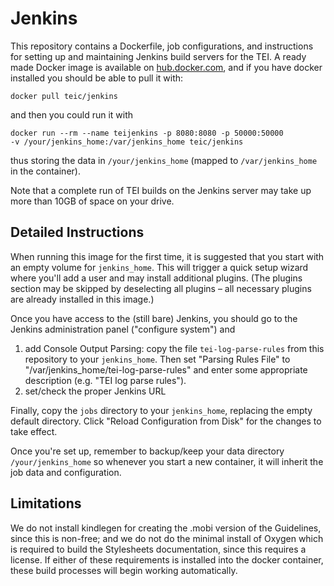 # Jenkins
This repository contains a Dockerfile, job configurations, and instructions for setting up and maintaining Jenkins build servers for the TEI. 
A ready made Docker image is available on [hub.docker.com](https://hub.docker.com/r/teic/jenkins/), and if you have docker installed you should be able to pull it with:

<code>docker pull teic/jenkins</code>

and then you could run it with 

<code>docker run --rm --name teijenkins -p 8080:8080 -p 50000:50000 -v /your/jenkins_home:/var/jenkins_home teic/jenkins</code>

thus storing the data in `/your/jenkins_home` (mapped to `/var/jenkins_home` in the container).

Note that a complete run of TEI builds on the Jenkins server may take up more than 10GB of space on your drive.

## Detailed Instructions

When running this image for the first time, it is suggested that you start with an empty volume for `jenkins_home`. 
This will trigger a quick setup wizard where you'll add a user and may install additional plugins. 
(The plugins section may be skipped by deselecting all plugins – all necessary plugins are already installed in this image.)

Once you have access to the (still bare) Jenkins, you should go to the Jenkins administration panel ("configure system") and 

1. add Console Output Parsing: copy the file `tei-log-parse-rules` from this repository to your `jenkins_home`. 
    Then set "Parsing Rules File" to "/var/jenkins_home/tei-log-parse-rules" 
    and enter some appropriate description (e.g. "TEI log parse rules"). 
2. set/check the proper Jenkins URL 

Finally, copy the `jobs` directory to your `jenkins_home`, replacing the empty default directory. 
Click "Reload Configuration from Disk" for the changes to take effect.

Once you're set up, remember to backup/keep your data directory `/your/jenkins_home` 
so whenever you start a new container, it will inherit the job data and configuration.  

## Limitations
We do not install kindlegen for creating the .mobi version of the Guidelines, since this is non-free; and we do not do the minimal install of Oxygen which is required to build the Stylesheets documentation, since this requires a license. If either of these requirements is installed into the docker container, these build processes will begin working automatically. 
